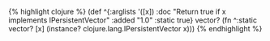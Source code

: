 {% highlight clojure %}
(def
 ^{:arglists '([x])
   :doc "Return true if x implements IPersistentVector"
   :added "1.0"
   :static true}
 vector? (fn ^:static vector? [x] (instance? clojure.lang.IPersistentVector x)))
{% endhighlight %}

